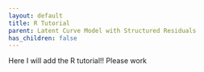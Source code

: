 ```yaml
---
layout: default
title: R Tutorial
parent: Latent Curve Model with Structured Residuals
has_children: false
---
```

Here I will add the R tutorial!!
Please work
